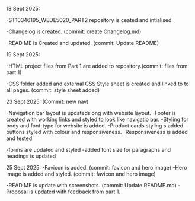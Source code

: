 18 Sept 2025:

-ST10346195_WEDE5020_PART2 repository is ceated and intialised.

-Changelog is created. (commit: create Changelog.md)

-READ ME is Created and updated. (commit: Update README)

19 Sept 2025:

-HTML project files from Part 1 are added to repository.(commit: files from part 1)

-CSS folder added and external CSS Style sheet is created and linked to to all pages. (commit: style sheet added)


23 Sept 2025: (Commit: new nav)

-Navigation bar layout is updatedslong with website layout.
-Footer is created with working links and styled to look like navigatio bar.
-Styling for body and font-type for website is added.
-Product cards styling s added.
-buttons styled with colour and responsiveness.
-Responsiveness is added and tested.

-forms are updated and styled
-added font size for paragraphs and headings is updated

25 Sept 2025:
-Favicon is added. (commit: favicon and hero image)
-Hero image is added and styled. (commit: favicon and hero image)

-READ ME is update with screenshots. (commit: Update README.md)
-Proposal is updated with feedback from part 1.



